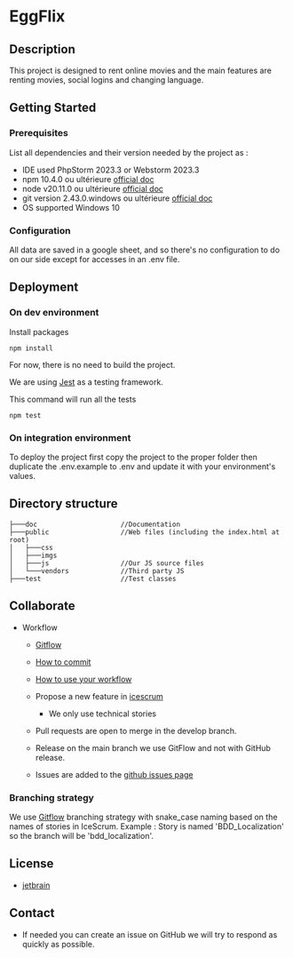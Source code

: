 # EggFlix

## Description

This project is designed to rent online movies and the main features are renting movies, social logins and changing language.

## Getting Started

### Prerequisites

List all dependencies and their version needed by the project as :

* IDE used PhpStorm 2023.3 or Webstorm 2023.3
* npm 10.4.0 ou ultérieure [official doc](https://docs.npmjs.com/try-the-latest-stable-version-of-npm)
* node v20.11.0 ou ultérieure [official doc](https://nodejs.org/en/download)
* git version 2.43.0.windows ou ultérieure [official doc](https://git-scm.com/)
* OS supported Windows 10

### Configuration

All data are saved in a google sheet, and so there's no configuration to do on our side except for accesses in an .env file.

## Deployment

### On dev environment
Install packages
```shell
npm install
```

For now, there is no need to build the project.

We are using [Jest](https://jestjs.io/) as a testing framework.

This command will run all the tests
```shell
npm test
```

### On integration environment

To deploy the project first copy the project to the proper folder then duplicate the .env.example to .env and 
update it with your environment's values.

## Directory structure
```shell
├───doc                     //Documentation
├───public                  //Web files (including the index.html at root)
│   ├───css
│   ├───imgs
│   ├───js                  //Our JS source files
│   └───vendors             //Third party JS
├───test                    //Test classes
```

## Collaborate

* Workflow
  * [Gitflow](https://www.atlassian.com/fr/git/tutorials/comparing-workflows/gitflow-workflow#:~:text=Gitflow%20est%20l'un%20des,les%20hotfix%20vers%20la%20production.)
  * [How to commit](https://www.conventionalcommits.org/en/v1.0.0/)
  * [How to use your workflow](https://nvie.com/posts/a-successful-git-branching-model/)

  * Propose a new feature in [icescrum](https://icescrum.cpnv.ch/p/RIAEGGFLIX/#/planning) 
    * We only use technical stories
  * Pull requests are open to merge in the develop branch.
  * Release on the main branch we use GitFlow and not with GitHub release.
  * Issues are added to the [github issues page](https://github.com/JuilletMikael/RIA-EggFlix/issues)

### Branching strategy
We use [Gitflow](https://www.atlassian.com/fr/git/tutorials/comparing-workflows/gitflow-workflow) branching strategy with snake_case naming based on the names of stories in IceScrum.
Example : Story is named 'BDD_Localization' so the branch will be 'bdd_localization'.

## License

* [jetbrain](/docs.github.com/en/repositories/managing-your-repositorys-settings-and-features/customizing-your-repository/https://www.jetbrains.com/)

## Contact

* If needed you can create an issue on GitHub we will try to respond as quickly as possible.
